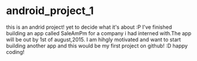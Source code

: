 # android_project_1
this is an andrid project! yet to decide what it's about :P
I've finished building an app called SaleAmPm for a company i had interned with.The app will be out by 1st of august,2015. I am hihgly motivated and want to start building another app and this would be my first project on github! :D happy coding! 

